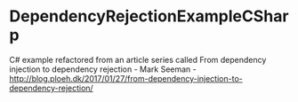 # DependencyRejectionExampleCSharp
C# example refactored from an article series called From dependency injection to dependency rejection - Mark Seeman - http://blog.ploeh.dk/2017/01/27/from-dependency-injection-to-dependency-rejection/
